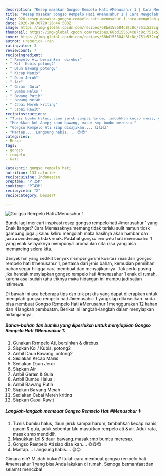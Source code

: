 ```yaml
---
description: "Resep masakan Gongso Rempelo Hati #Menusahur 1 | Cara Mengolah Gongso Rempelo Hati #Menusahur 1 Yang Sedap"
title: "Resep masakan Gongso Rempelo Hati #Menusahur 1 | Cara Mengolah Gongso Rempelo Hati #Menusahur 1 Yang Sedap"
slug: 920-resep-masakan-gongso-rempelo-hati-menusahur-1-cara-mengolah-gongso-rempelo-hati-menusahur-1-yang-sedap
date: 2020-08-30T20:26:44.503Z
image: https://img-global.cpcdn.com/recipes/68bd155604c87c8c/751x532cq70/gongso-rempelo-hati-menusahur-1-foto-resep-utama.jpg
thumbnail: https://img-global.cpcdn.com/recipes/68bd155604c87c8c/751x532cq70/gongso-rempelo-hati-menusahur-1-foto-resep-utama.jpg
cover: https://img-global.cpcdn.com/recipes/68bd155604c87c8c/751x532cq70/gongso-rempelo-hati-menusahur-1-foto-resep-utama.jpg
author: Frederick Tran
ratingvalue: 3
reviewcount: 7
recipeingredient:
- " Rempelo Ati bersihkan  direbus"
- " Kol  Kubis potong2"
- " Daun Bawang potong2"
- " Kecap Manis"
- " Daun Jeruk"
- " Air"
- " Garam  Gula"
- " Bumbu Halus "
- " Bawang Putih"
- " Bawang Merah"
- " Cabai Mereh kriting"
- " Cabai Rawit"
recipeinstructions:
- "Tumis bumbu halus, daun jeruk sampai harum, tambahkan kecap manis, garam &amp; gula, aduk sebentar lalu masukkan rempelo ati &amp; air. Aduk rata, masak smp mendidih."
- "Masukkan kol &amp; daun bawang, masak smp bumbu meresap."
- "Gongso Rempelo Ati siap disajikan.... 😋😋😋"
- "Mantap.... Langsung habis.... 😍😍"
categories:
- Resep
tags:
- gongso
- rempelo
- hati

katakunci: gongso rempelo hati 
nutrition: 133 calories
recipecuisine: Indonesian
preptime: "PT35M"
cooktime: "PT43M"
recipeyield: "2"
recipecategory: Dessert

---
```



![Gongso Rempelo Hati #Menusahur 1](https://img-global.cpcdn.com/recipes/68bd155604c87c8c/751x532cq70/gongso-rempelo-hati-menusahur-1-foto-resep-utama.jpg)

Bunda lagi mencari inspirasi resep gongso rempelo hati #menusahur 1 yang Enak Banget? Cara Memasaknya memang tidak terlalu sulit namun tidak gampang juga. jikalau keliru mengolah maka hasilnya akan hambar dan justru cenderung tidak enak. Padahal gongso rempelo hati #menusahur 1 yang enak selayaknya mempunyai aroma dan cita rasa yang bisa memancing selera kita.



Banyak hal yang sedikit banyak mempengaruhi kualitas rasa dari gongso rempelo hati #menusahur 1, pertama dari jenis bahan, kemudian pemilihan bahan segar hingga cara membuat dan menyajikannya. Tak perlu pusing jika hendak menyiapkan gongso rempelo hati #menusahur 1 enak di rumah, karena asal sudah tahu triknya maka hidangan ini mampu jadi sajian istimewa.


Di bawah ini ada beberapa tips dan trik praktis yang dapat diterapkan untuk mengolah gongso rempelo hati #menusahur 1 yang siap dikreasikan. Anda bisa membuat Gongso Rempelo Hati #Menusahur 1 menggunakan 12 bahan dan 4 langkah pembuatan. Berikut ini langkah-langkah dalam menyiapkan hidangannya.

<!--inarticleads1-->

##### Bahan-bahan dan bumbu yang diperlukan untuk menyiapkan Gongso Rempelo Hati #Menusahur 1:

1. Gunakan  Rempelo Ati, bersihkan &amp; direbus
1. Siapkan  Kol / Kubis, potong2
1. Ambil  Daun Bawang, potong2
1. Sediakan  Kecap Manis
1. Sediakan  Daun Jeruk
1. Siapkan  Air
1. Ambil  Garam &amp; Gula
1. Ambil  Bumbu Halus :
1. Ambil  Bawang Putih
1. Siapkan  Bawang Merah
1. Sediakan  Cabai Mereh kriting
1. Siapkan  Cabai Rawit




<!--inarticleads2-->

##### Langkah-langkah membuat Gongso Rempelo Hati #Menusahur 1:

1. Tumis bumbu halus, daun jeruk sampai harum, tambahkan kecap manis, garam &amp; gula, aduk sebentar lalu masukkan rempelo ati &amp; air. Aduk rata, masak smp mendidih.
1. Masukkan kol &amp; daun bawang, masak smp bumbu meresap.
1. Gongso Rempelo Ati siap disajikan.... 😋😋😋
1. Mantap.... Langsung habis.... 😍😍




Gimana nih? Mudah bukan? Itulah cara membuat gongso rempelo hati #menusahur 1 yang bisa Anda lakukan di rumah. Semoga bermanfaat dan selamat mencoba!
